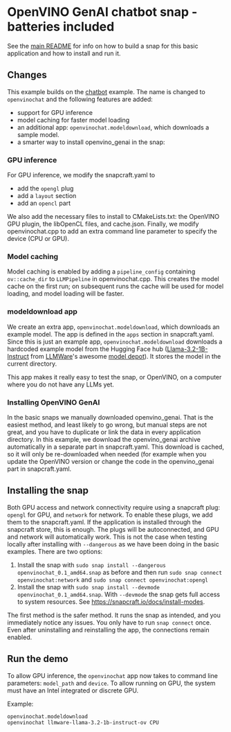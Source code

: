 # OpenVINO GenAI chatbot snap - batteries included

See the [main README](../README.md) for info on how to build a snap for this basic application and how to install and run it.


## Changes

This example builds on the [chatbot](../chatbot) example. The name is changed to `openvinochat` and the following features are added:

- support for GPU inference
- model caching for faster model loading
- an additional app: `openvinochat.modeldownload`, which downloads a sample model.
- a smarter way to install openvino_genai in the snap: 


### GPU inference

For GPU inference, we modify the snapcraft.yaml to
- add the `opengl` plug
- add a `layout` section
- add an `opencl` part

We also add the necessary files to install to CMakeLists.txt: the OpenVINO GPU plugin, the libOpenCL files, and
cache.json. Finally, we modify openvinochat.cpp to add an extra command line parameter to specify the device (CPU or
GPU).


### Model caching

Model caching is enabled by adding a `pipeline_config` containing `ov::cache_dir` to `LLMPipeline` in openvinochat.cpp. This creates the
model cache on the first run; on subsequent runs the cache will be used for model loading, and model loading will be faster. 


### modeldownload app

We create an extra app, `openvinochat.modeldownload`, which downloads an example model. The app is defined in the `apps` section in snapcraft.yaml. 
Since this is just an example app, `openvinochat.modeldownload` downloads a hardcoded example model
from the Hugging Face hub ([Llama-3.2-1B-Instruct](https://huggingface.co/llmware/llama-3.2-1b-instruct-ov) from 
[LLMWare](https://llmware.ai)'s awesome [model depot](https://huggingface.co/collections/llmware/model-depot-6686b50b55721c8734596172)).
It stores the model in the current directory. 

This app makes it really easy to test the snap, or OpenVINO, on a computer where you do not have any LLMs yet.


### Installing OpenVINO GenAI

In the basic snaps we manually downloaded openvino_genai. That is the easiest method, and least likely to go wrong, but
manual steps are not great, and you have to duplicate or link the data in every application directory. In this example,
we download the openvino_genai archive automatically in a separate part in snapcraft.yaml. This download is cached, so
it will only be re-downloaded when needed (for example when you update the OpenVINO version or change the code in the
openvino_genai part in snapcraft.yaml.


## Installing the snap

Both GPU access and network connectivity require using a snapcraft plug: `opengl` for GPU, and `network` for network. To
enable these plugs, we add them to the snapcraft.yaml. If the application is installed through the snapcraft store, this
is enough. The plugs will be autoconnected, and GPU and network will automatically work. This is not the case when
testing locally after installing with `--dangerous` as we have been doing in the basic examples. There are two options:

  1. Install the snap with `sudo snap install --dangerous openvinochat_0.1_amd64.snap` as before and then run `sudo snap connect openvinochat:network` and `sudo snap connect openvinochat:opengl`
  2. Install the snap with `sudo snap install --devmode openvinochat_0.1_amd64.snap`. With `--devmode` the snap gets full access to system resources. See https://snapcraft.io/docs/install-modes.

The first method is the safer method. It runs the snap as intended, and you immediately notice any issues. You only have
to run `snap connect` once. Even after uninstalling and reinstalling the app, the connections remain enabled.

## Run the demo

To allow GPU inference, the `openvinochat` app now takes to command line parameters: `model_path` and `device`. To allow running on GPU,
the system must have an Intel integrated or discrete GPU.

Example:

```
openvinochat.modeldownload
openvinochat llmware-llama-3.2-1b-instruct-ov CPU
```
